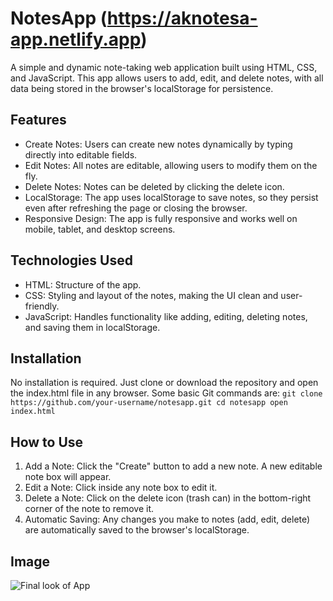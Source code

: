 # NotesApp (https://aknotesa-app.netlify.app)
  A simple and dynamic note-taking web application built using HTML, CSS, and JavaScript. This app allows users to add, edit, and delete notes, with all data being stored in the browser's localStorage for     persistence.

## Features
* Create Notes: Users can create new notes dynamically by typing directly into editable fields.
* Edit Notes: All notes are editable, allowing users to modify them on the fly.
* Delete Notes: Notes can be deleted by clicking the delete icon.
* LocalStorage: The app uses localStorage to save notes, so they persist even after refreshing the page or closing the browser.
* Responsive Design: The app is fully responsive and works well on mobile, tablet, and desktop screens.

## Technologies Used
* HTML: Structure of the app.
* CSS: Styling and layout of the notes, making the UI clean and user-friendly.
* JavaScript: Handles functionality like adding, editing, deleting notes, and saving them in localStorage.
  
## Installation
  No installation is required. Just clone or download the repository and open the index.html file in any browser.
  Some basic Git commands are:
  ``
  git clone https://github.com/your-username/notesapp.git
  cd notesapp
  open index.html
  ``

  ## How to Use

 1. Add a Note: Click the "Create" button to add a new note. A new editable note box will appear.
 2. Edit a Note: Click inside any note box to edit it.
 3. Delete a Note: Click on the delete icon (trash can) in the bottom-right corner of the note to remove it.
 4. Automatic Saving: Any changes you make to notes (add, edit, delete) are automatically saved to the browser's localStorage.

## Image
![Final look of App]("images/finalook.png")
  
